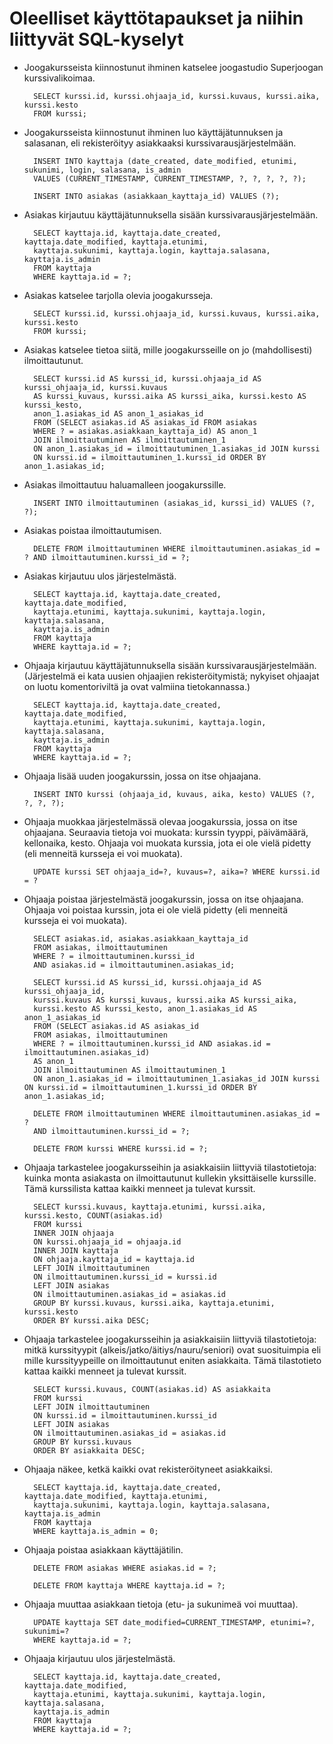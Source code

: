 # Oleelliset käyttötapaukset ja niihin liittyvät SQL-kyselyt

* Joogakursseista kiinnostunut ihminen katselee joogastudio Superjoogan kurssivalikoimaa.

        SELECT kurssi.id, kurssi.ohjaaja_id, kurssi.kuvaus, kurssi.aika, kurssi.kesto
        FROM kurssi;


* Joogakursseista kiinnostunut ihminen luo käyttäjätunnuksen ja salasanan, eli rekisteröityy asiakkaaksi kurssivarausjärjestelmään.

        INSERT INTO kayttaja (date_created, date_modified, etunimi, sukunimi, login, salasana, is_admin
        VALUES (CURRENT_TIMESTAMP, CURRENT_TIMESTAMP, ?, ?, ?, ?, ?);

        INSERT INTO asiakas (asiakkaan_kayttaja_id) VALUES (?);


* Asiakas kirjautuu käyttäjätunnuksella sisään kurssivarausjärjestelmään. 

        SELECT kayttaja.id, kayttaja.date_created, kayttaja.date_modified, kayttaja.etunimi,  
        kayttaja.sukunimi, kayttaja.login, kayttaja.salasana, kayttaja.is_admin 
        FROM kayttaja 
        WHERE kayttaja.id = ?;


* Asiakas katselee tarjolla olevia joogakursseja.

        SELECT kurssi.id, kurssi.ohjaaja_id, kurssi.kuvaus, kurssi.aika, kurssi.kesto 
        FROM kurssi;


* Asiakas katselee tietoa siitä, mille joogakursseille on jo (mahdollisesti) ilmoittautunut.

        SELECT kurssi.id AS kurssi_id, kurssi.ohjaaja_id AS kurssi_ohjaaja_id, kurssi.kuvaus 
        AS kurssi_kuvaus, kurssi.aika AS kurssi_aika, kurssi.kesto AS kurssi_kesto, 
        anon_1.asiakas_id AS anon_1_asiakas_id 
        FROM (SELECT asiakas.id AS asiakas_id FROM asiakas 
        WHERE ? = asiakas.asiakkaan_kayttaja_id) AS anon_1 
        JOIN ilmoittautuminen AS ilmoittautuminen_1 
        ON anon_1.asiakas_id = ilmoittautuminen_1.asiakas_id JOIN kurssi 
        ON kurssi.id = ilmoittautuminen_1.kurssi_id ORDER BY anon_1.asiakas_id;

* Asiakas ilmoittautuu haluamalleen joogakurssille. 

        INSERT INTO ilmoittautuminen (asiakas_id, kurssi_id) VALUES (?, ?);


* Asiakas poistaa ilmoittautumisen.

        DELETE FROM ilmoittautuminen WHERE ilmoittautuminen.asiakas_id = ? AND ilmoittautuminen.kurssi_id = ?;


* Asiakas kirjautuu ulos järjestelmästä.

        SELECT kayttaja.id, kayttaja.date_created, kayttaja.date_modified, 
        kayttaja.etunimi, kayttaja.sukunimi, kayttaja.login, kayttaja.salasana, 
        kayttaja.is_admin 
        FROM kayttaja 
        WHERE kayttaja.id = ?;


* Ohjaaja kirjautuu käyttäjätunnuksella sisään kurssivarausjärjestelmään. (Järjestelmä ei kata uusien ohjaajien rekisteröitymistä; nykyiset ohjaajat on luotu komentoriviltä ja ovat valmiina tietokannassa.) 

        SELECT kayttaja.id, kayttaja.date_created, kayttaja.date_modified, 
        kayttaja.etunimi, kayttaja.sukunimi, kayttaja.login, kayttaja.salasana, 
        kayttaja.is_admin 
        FROM kayttaja 
        WHERE kayttaja.id = ?;


* Ohjaaja lisää uuden joogakurssin, jossa on itse ohjaajana.

        INSERT INTO kurssi (ohjaaja_id, kuvaus, aika, kesto) VALUES (?, ?, ?, ?);


* Ohjaaja muokkaa järjestelmässä olevaa joogakurssia, jossa on itse ohjaajana. Seuraavia tietoja voi muokata: kurssin tyyppi, päivämäärä, kellonaika, kesto. Ohjaaja voi muokata kurssia, jota ei ole vielä pidetty (eli menneitä kursseja ei voi muokata).

        UPDATE kurssi SET ohjaaja_id=?, kuvaus=?, aika=? WHERE kurssi.id = ?


* Ohjaaja poistaa järjestelmästä joogakurssin, jossa on itse ohjaajana. Ohjaaja voi poistaa kurssin, jota ei ole vielä pidetty (eli menneitä kursseja ei voi muokata).

        SELECT asiakas.id, asiakas.asiakkaan_kayttaja_id 
        FROM asiakas, ilmoittautuminen 
        WHERE ? = ilmoittautuminen.kurssi_id 
        AND asiakas.id = ilmoittautuminen.asiakas_id;

        SELECT kurssi.id AS kurssi_id, kurssi.ohjaaja_id AS kurssi_ohjaaja_id, 
        kurssi.kuvaus AS kurssi_kuvaus, kurssi.aika AS kurssi_aika, 
        kurssi.kesto AS kurssi_kesto, anon_1.asiakas_id AS anon_1_asiakas_id 
        FROM (SELECT asiakas.id AS asiakas_id 
        FROM asiakas, ilmoittautuminen 
        WHERE ? = ilmoittautuminen.kurssi_id AND asiakas.id = ilmoittautuminen.asiakas_id) 
        AS anon_1 
        JOIN ilmoittautuminen AS ilmoittautuminen_1 
        ON anon_1.asiakas_id = ilmoittautuminen_1.asiakas_id JOIN kurssi ON kurssi.id = ilmoittautuminen_1.kurssi_id ORDER BY anon_1.asiakas_id;

        DELETE FROM ilmoittautuminen WHERE ilmoittautuminen.asiakas_id = ? 
        AND ilmoittautuminen.kurssi_id = ?;

        DELETE FROM kurssi WHERE kurssi.id = ?;


* Ohjaaja tarkastelee joogakursseihin ja asiakkaisiin liittyviä tilastotietoja: kuinka monta asiakasta on ilmoittautunut kullekin yksittäiselle kurssille. Tämä kurssilista kattaa kaikki menneet ja tulevat kurssit.

        SELECT kurssi.kuvaus, kayttaja.etunimi, kurssi.aika, kurssi.kesto, COUNT(asiakas.id) 
        FROM kurssi 
        INNER JOIN ohjaaja 
        ON kurssi.ohjaaja_id = ohjaaja.id 
        INNER JOIN kayttaja 
        ON ohjaaja.kayttaja_id = kayttaja.id 
        LEFT JOIN ilmoittautuminen 
        ON ilmoittautuminen.kurssi_id = kurssi.id 
        LEFT JOIN asiakas 
        ON ilmoittautuminen.asiakas_id = asiakas.id 
        GROUP BY kurssi.kuvaus, kurssi.aika, kayttaja.etunimi, kurssi.kesto
        ORDER BY kurssi.aika DESC;


* Ohjaaja tarkastelee joogakursseihin ja asiakkaisiin liittyviä tilastotietoja: mitkä kurssityypit (alkeis/jatko/äitiys/nauru/seniori) ovat suosituimpia eli mille kurssityypeille on ilmoittautunut eniten asiakkaita. Tämä tilastotieto kattaa kaikki menneet ja tulevat kurssit.

        SELECT kurssi.kuvaus, COUNT(asiakas.id) AS asiakkaita 
        FROM kurssi 
        LEFT JOIN ilmoittautuminen 
        ON kurssi.id = ilmoittautuminen.kurssi_id 
        LEFT JOIN asiakas 
        ON ilmoittautuminen.asiakas_id = asiakas.id 
        GROUP BY kurssi.kuvaus 
        ORDER BY asiakkaita DESC;


* Ohjaaja näkee, ketkä kaikki ovat rekisteröityneet asiakkaiksi.

        SELECT kayttaja.id, kayttaja.date_created, kayttaja.date_modified, kayttaja.etunimi, 
        kayttaja.sukunimi, kayttaja.login, kayttaja.salasana, kayttaja.is_admin 
        FROM kayttaja 
        WHERE kayttaja.is_admin = 0;


* Ohjaaja poistaa asiakkaan käyttäjätilin.

        DELETE FROM asiakas WHERE asiakas.id = ?;

        DELETE FROM kayttaja WHERE kayttaja.id = ?;


* Ohjaaja muuttaa asiakkaan tietoja (etu- ja sukunimeä voi muuttaa).

        UPDATE kayttaja SET date_modified=CURRENT_TIMESTAMP, etunimi=?, sukunimi=? 
        WHERE kayttaja.id = ?;


* Ohjaaja kirjautuu ulos järjestelmästä.

        SELECT kayttaja.id, kayttaja.date_created, kayttaja.date_modified, 
        kayttaja.etunimi, kayttaja.sukunimi, kayttaja.login, kayttaja.salasana, 
        kayttaja.is_admin 
        FROM kayttaja 
        WHERE kayttaja.id = ?;
